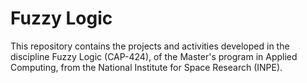 # Fuzzy Logic

This repository contains the projects and activities developed in the discipline Fuzzy Logic (CAP-424), of the Master's program in Applied Computing, from the National Institute for Space Research (INPE).
